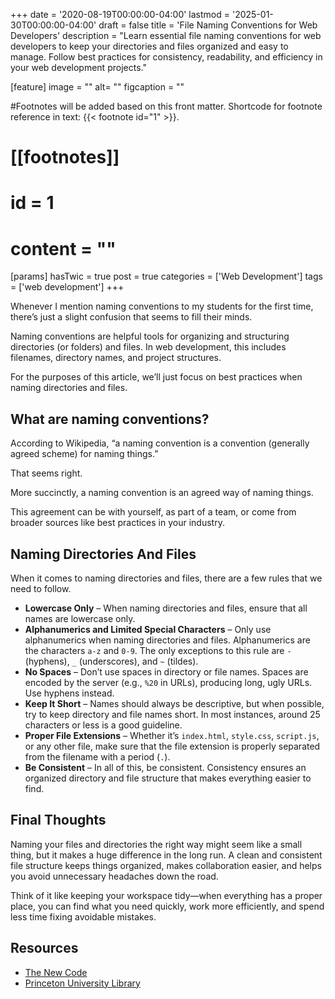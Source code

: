+++
date = '2020-08-19T00:00:00-04:00'
lastmod = '2025-01-30T00:00:00-04:00'
draft = false
title = 'File Naming Conventions for Web Developers'
description = "Learn essential file naming conventions for web developers to keep your directories and files organized and easy to manage. Follow best practices for consistency, readability, and efficiency in your web development projects."

[feature]
  image = ""
  alt= ""
  figcaption = ""

#Footnotes will be added based on this front matter. Shortcode for footnote reference in text: {{< footnote id="1" >}}.

# [[footnotes]]
#   id = 1
#   content = ""

[params]
	hasTwic = true
	post = true
  categories = ['Web Development']
  tags = ['web development']
+++

Whenever I mention naming conventions to my students for the first time, there’s just a slight confusion that seems to fill their minds.  

Naming conventions are helpful tools for organizing and structuring directories (or folders) and files. In web development, this includes filenames, directory names, and project structures.  

For the purposes of this article, we’ll just focus on best practices when naming directories and files.  

## What are naming conventions?  

According to Wikipedia, “a naming convention is a convention (generally agreed scheme) for naming things.”  

That seems right.  

More succinctly, a naming convention is an agreed way of naming things.  

This agreement can be with yourself, as part of a team, or come from broader sources like best practices in your industry.  

## Naming Directories And Files  

When it comes to naming directories and files, there are a few rules that we need to follow.  

- **Lowercase Only** – When naming directories and files, ensure that all names are lowercase only.  
- **Alphanumerics and Limited Special Characters** – Only use alphanumerics when naming directories and files. Alphanumerics are the characters `a-z` and `0-9`. The only exceptions to this rule are `-` (hyphens), `_` (underscores), and `~` (tildes).  
- **No Spaces** – Don’t use spaces in directory or file names. Spaces are encoded by the server (e.g., `%20` in URLs), producing long, ugly URLs. Use hyphens instead.  
- **Keep It Short** – Names should always be descriptive, but when possible, try to keep directory and file names short. In most instances, around 25 characters or less is a good guideline.  
- **Proper File Extensions** – Whether it’s `index.html`, `style.css`, `script.js`, or any other file, make sure that the file extension is properly separated from the filename with a period (`.`).  
- **Be Consistent** – In all of this, be consistent. Consistency ensures an organized directory and file structure that makes everything easier to find.  

## Final Thoughts  

Naming your files and directories the right way might seem like a small thing, but it makes a huge difference in the long run. A clean and consistent file structure keeps things organized, makes collaboration easier, and helps you avoid unnecessary headaches down the road.

Think of it like keeping your workspace tidy—when everything has a proper place, you can find what you need quickly, work more efficiently, and spend less time fixing avoidable mistakes. 

## Resources  

- [The New Code](https://web.archive.org/web/20220607172954/https://thenewcode.com/30/HTML-Naming-Conventions-and-File-Management)  
- [Princeton University Library](https://web.archive.org/web/20220607172954/https://libguides.princeton.edu/c.php?g=102546&p=930626)  
